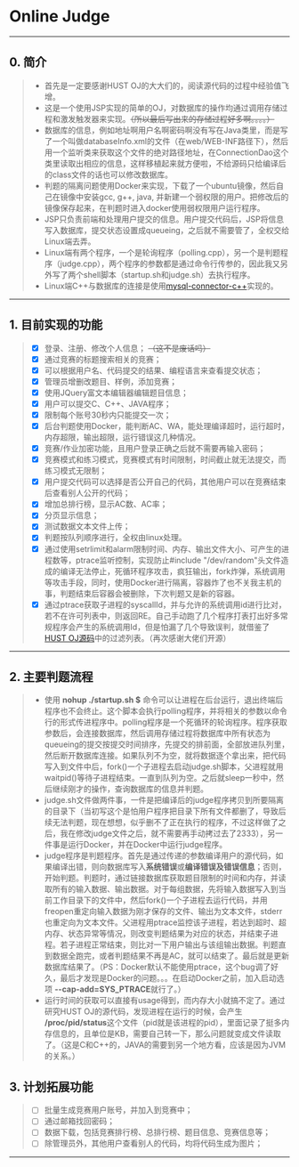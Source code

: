  # Online Judge

----

## 0. 简介

>* 首先是一定要感谢HUST OJ的大大们的，阅读源代码的过程中经验值飞增。
>* 这是一个使用JSP实现的简单的OJ，对数据库的操作均通过调用存储过程和激发触发器来实现。~~（所以最后写出来的存储过程好多啊。。。。）~~
>* 数据库的信息，例如地址啊用户名啊密码啊没有写在Java类里，而是写了一个叫做databaseInfo.xml的文件（在web/WEB-INF路径下），然后用一个监听类来获取这个文件的绝对路径地址，在ConnectionDao这个类里读取出相应的信息，这样移植起来就方便啦，不给源码只给编译后的class文件的话也可以修改数据库。
>* 判题的隔离问题使用Docker来实现，下载了一个ubuntu镜像，然后自己在镜像中安装gcc, g++, java, 并新建一个弱权限的用户。把修改后的镜像保存起来，在判题时进入docker使用弱权限用户运行程序。
>* JSP只负责前端和处理用户提交的信息。用户提交代码后，JSP将信息写入数据库，提交状态设置成queueing，之后就不需要管了，全权交给Linux端去弄。
>* Linux端有两个程序，一个是轮询程序（polling.cpp），另一个是判题程序（judge.cpp），两个程序的参数都是通过命令行传参的，因此我又另外写了两个shell脚本（startup.sh和judge.sh）去执行程序。
>* Linux端C++与数据库的连接是使用[mysql-connector-c++](https://dev.mysql.com/doc/connector-cpp/en/)实现的。

----

## 1. 目前实现的功能

>- [x] 登录、注册、修改个人信息； ~~（这不是废话吗）~~
>- [x] 通过竞赛的标题搜索相关的竞赛；
>- [x] 可以根据用户名、代码提交的结果、编程语言来查看提交状态；
>- [x] 管理员增删改题目、样例，添加竞赛；
>- [x] 使用JQuery富文本编辑器编辑题目信息；
>- [x] 用户可以提交C、C++、JAVA程序；
>- [x] 限制每个账号30秒内只能提交一次；
>- [x] 后台判题使用Docker，能判断AC、WA，能处理编译超时，运行超时，内存超限，输出超限，运行错误这几种情况。
>- [x] 竞赛/作业加密功能，且用户登录正确之后就不需要再输入密码；
>- [x] 竞赛模式和练习模式，竞赛模式有时间限制，时间截止就无法提交，而练习模式无限制；
>- [x] 用户提交代码可以选择是否公开自己的代码，其他用户可以在竞赛结束后查看别人公开的代码；
>- [x] 增加总排行榜，显示AC数、AC率；
>- [x] 分页显示信息；
>- [x] 测试数据文本文件上传；
>- [x] 判题按队列顺序进行，全权由linux处理。
>- [x] 通过使用setrlimit和alarm限制时间、内存、输出文件大小、可产生的进程数等，ptrace监听控制，实现防止#include "/dev/random"头文件造成的编译无法停止，死循环程序攻击，疯狂输出，fork炸弹，系统调用等攻击手段，同时，使用Docker进行隔离，容器炸了也不关我主机的事，判题结束后容器会被删除，下次判题又是新的容器。
>- [x] 通过ptrace获取子进程的syscallId，并与允许的系统调用id进行比对，若不在许可列表中，则返回RE。自己手动跑了几个程序打表打出好多常规程序会产生的系统调用Id，但是怕漏了几个导致误判，就借鉴了[HUST OJ源码](https://github.com/zhblue/hustoj)中的过滤列表。（再次感谢大佬们开源） 

----

## 2. 主要判题流程

>* 使用 **nohup ./startup.sh $** 命令可以让进程在后台运行，退出终端后程序也不会终止。这个脚本会执行polling程序，并将相关的参数以命令行的形式传进程序中。polling程序是一个死循环的轮询程序。程序获取参数后，会连接数据库，然后调用存储过程将数据库中所有状态为queueing的提交按提交时间排序，先提交的排前面，全部放进队列里，然后断开数据库连接。如果队列不为空，就将数据逐个拿出来，把代码写入到文件中后，fork()一个子进程去启动judge.sh脚本，父进程就用waitpid()等待子进程结束。一直到队列为空。之后就sleep一秒中，然后继续刚才的操作，查询数据库的信息并判题。
>* judge.sh文件做两件事，一件是把编译后的judge程序拷贝到所要隔离的目录下（当初写这个是怕用户程序把目录下所有文件都删了，导致后续无法判题，现在想想，似乎删不了正在执行的程序，不过这样做了之后，我在修改judge文件之后，就不需要再手动拷过去了2333），另一件事是运行Docker，并在Docker中运行judge程序。
>* judge程序是判题程序。首先是通过传递的参数编译用户的源代码，如果编译出错，则向数据库写入**系统错误**或**编译错误及错误信息**；否则，开始判题。判题时，通过链接数据库获取题目限制的时间和内存，并读取所有的输入数据、输出数据。对于每组数据，先将输入数据写入到当前工作目录下的文件中，然后fork()一个子进程去运行代码，并用freopen重定向输入数据为刚才保存的文件、输出为文本文件，stderr也重定向为文本文件。父进程用ptrace监控该子进程，若达到超时、超内存、状态异常等情况，则改变判题结果为对应的状态，并结束子进程。若子进程正常结束，则比对一下用户输出与该组输出数据。判题直到数据全跑完，或者判题结果不再是AC，就可以结束了。最后就是更新数据库结果了。（PS：Docker默认不能使用ptrace，这个bug调了好久，最后才发现是Docker的问题。。。在启动Docker之前，加入启动选项 **--cap-add=SYS_PTRACE**就行了。）
>* 运行时间的获取可以直接有usage得到，而内存大小就搞不定了。通过研究HUST OJ的源代码，发现进程在运行的时候，会产生 **/proc/pid/status**这个文件（pid就是该进程的pid），里面记录了挺多内存信息的，且单位是KB，需要自己转一下，那么问题就变成文件读取了。（这是C和C++的，JAVA的需要到另一个地方看，应该是因为JVM的关系。）

## 3. 计划拓展功能

>- [ ] 批量生成竞赛用户账号，并加入到竞赛中；
>- [ ] 通过邮箱找回密码；
>- [ ] 数据下载，包括竞赛排行榜、总排行榜、题目信息、竞赛信息等；
>- [ ] 除管理员外，其他用户查看别人的代码，均将代码生成为图片；

----
